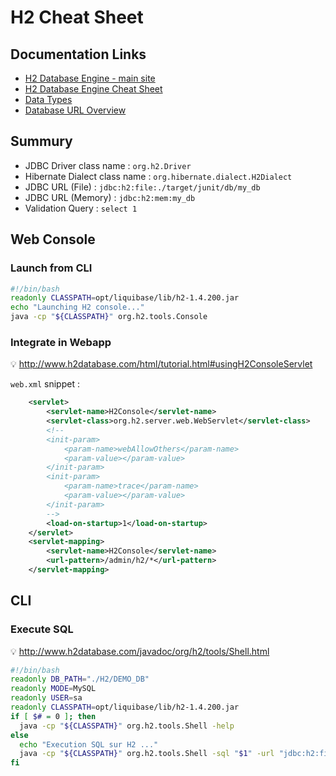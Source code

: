 # H2 Cheat Sheet

## Documentation Links

* [H2 Database Engine - main site](http://www.h2database.com/html/main.html)
* [H2 Database Engine Cheat Sheet](http://www.h2database.com/html/cheatSheet.html)
* [Data Types](http://www.h2database.com/html/datatypes.html)
* [Database URL Overview](http://www.h2database.com/html/features.html#database_url)

## Summury

* JDBC Driver class name : `org.h2.Driver`
* Hibernate Dialect class name : `org.hibernate.dialect.H2Dialect`
* JDBC URL (File) : `jdbc:h2:file:./target/junit/db/my_db`
* JDBC URL (Memory) : `jdbc:h2:mem:my_db`
* Validation Query : `select 1`

## Web Console

### Launch from CLI

```bash
#!/bin/bash
readonly CLASSPATH=opt/liquibase/lib/h2-1.4.200.jar
echo "Launching H2 console..."
java -cp "${CLASSPATH}" org.h2.tools.Console
```

### Integrate in Webapp

:bulb: <http://www.h2database.com/html/tutorial.html#usingH2ConsoleServlet>

`web.xml` snippet :

```xml
    <servlet>
        <servlet-name>H2Console</servlet-name>
        <servlet-class>org.h2.server.web.WebServlet</servlet-class>
        <!--
        <init-param>
            <param-name>webAllowOthers</param-name>
            <param-value></param-value>
        </init-param>
        <init-param>
            <param-name>trace</param-name>
            <param-value></param-value>
        </init-param>
        -->
        <load-on-startup>1</load-on-startup>
    </servlet>
    <servlet-mapping>
        <servlet-name>H2Console</servlet-name>
        <url-pattern>/admin/h2/*</url-pattern>
    </servlet-mapping>
```

## CLI

### Execute SQL

:bulb: <http://www.h2database.com/javadoc/org/h2/tools/Shell.html>

```bash
#!/bin/bash
readonly DB_PATH="./H2/DEMO_DB"
readonly MODE=MySQL
readonly USER=sa
readonly CLASSPATH=opt/liquibase/lib/h2-1.4.200.jar
if [ $# = 0 ]; then
  java -cp "${CLASSPATH}" org.h2.tools.Shell -help
else
  echo "Execution SQL sur H2 ..."
  java -cp "${CLASSPATH}" org.h2.tools.Shell -sql "$1" -url "jdbc:h2:file:${DB_PATH};MODE=${MODE}" -user "${USER}"
fi
```
